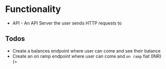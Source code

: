 # Functionality

- API - An API Server the user sends HTTP requests to

## Todos

- Create a balances endpoint where user can come and see their balance
- Create an on ramp endpoint where user can come and `on ramp` fiat (INR) (=
